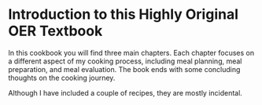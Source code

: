 # Introduction to this Highly Original OER Textbook

In this cookbook you will find three main chapters. Each chapter focuses on a different aspect of my cooking process, including meal planning, meal preparation, and meal evaluation. The book ends with some concluding thoughts on the cooking journey.

Although I have included a couple of recipes, they are mostly incidental.
